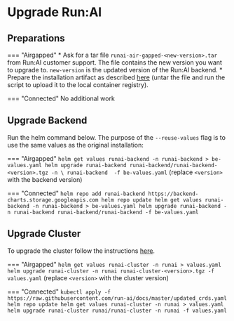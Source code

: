 
# Upgrade Run:AI 

## Preparations

=== "Airgapped" 
    * Ask for a tar file `runai-air-gapped-<new-version>.tar` from Run:AI customer support. The file contains the new version you want to upgrade to. `new-version` is the updated version of the Run:AI backend.
    * Prepare the installation artifact as described [here](../preparations/#prepare-installation-artifacts) (untar the file and run the script to upload it to the local container registry). 

=== "Connected"
    No additional work


## Upgrade Backend 

Run the helm command below. The purpose of the `--reuse-values` flag is to use the same values as the original installation:

=== "Airgapped"
    ```
    helm get values runai-backend -n runai-backend > be-values.yaml
    helm upgrade runai-backend runai-backend/runai-backend-<version>.tgz -n \
        runai-backend  -f be-values.yaml
    ```
    (replace `<version>` with the backend version)

=== "Connected"
    ```
    helm repo add runai-backend https://backend-charts.storage.googleapis.com
    helm repo update
    helm get values runai-backend -n runai-backend > be-values.yaml
    helm upgrade runai-backend -n runai-backend runai-backend/runai-backend -f be-values.yaml 
    ```


## Upgrade Cluster 

To upgrade the cluster follow the instructions [here](../../cluster-setup/cluster-upgrade.md).


=== "Airgapped"
    ```
    helm get values runai-cluster -n runai > values.yaml
    helm upgrade runai-cluster -n runai runai-cluster-<version>.tgz -f values.yaml
    ```
    (replace `<version>` with the cluster version)

=== "Connected"
    ```
    kubectl apply -f https://raw.githubusercontent.com/run-ai/docs/master/updated_crds.yaml
    helm repo update
    helm get values runai-cluster -n runai > values.yaml
    helm upgrade runai-cluster runai/runai-cluster -n runai -f values.yaml
    ```